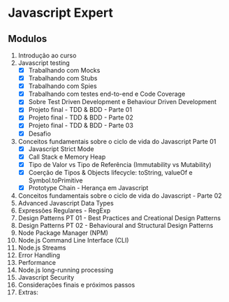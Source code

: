 # Javascript Expert

## Modulos

1. Introdução ao curso
2. Javascript testing
    - [x] Trabalhando com Mocks
    - [x] Trabalhando com Stubs
    - [x] Trabalhando com Spies
    - [x] Trabalhando com testes end-to-end e Code Coverage
    - [x] Sobre Test Driven Development e Behaviour Driven Development
    - [x] Projeto final - TDD & BDD - Parte 01
    - [x] Projeto final - TDD & BDD - Parte 02
    - [x] Projeto final - TDD & BDD - Parte 03
    - [x] Desafio
3. Conceitos fundamentais sobre o ciclo de vida do Javascript Parte 01
    - [x] Javascript Strict Mode
    - [x] Call Stack e Memory Heap
    - [x] Tipo de Valor vs Tipo de Referência (Immutability vs Mutability)
    - [x] Coerção de Tipos &amp; Objects lifecycle: toString, valueOf e Symbol.toPrimitive
    - [x] Prototype Chain -  Herança em Javascript
4. Conceitos fundamentais sobre o ciclo de vida do Javascript - Parte 02
5. Advanced Javascript Data Types
6. Expressões Regulares - RegExp
7. Design Patterns PT 01 - Best Practices and Creational Design Patterns
8. Design Patterns PT 02 - Behavioural and Structural Design Patterns
9. Node Package Manager (NPM)
10. Node.js Command Line Interface (CLI)
11. Node.js Streams
12. Error Handling
13. Performance 
14. Node.js long-running processing
15. Javascript Security
16. Considerações finais e próximos passos
17. Extras: